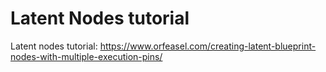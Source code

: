 # Latent Nodes tutorial

Latent nodes tutorial: https://www.orfeasel.com/creating-latent-blueprint-nodes-with-multiple-execution-pins/

